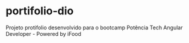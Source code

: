 # portifolio-dio

Projeto protifolio desenvolvido para o bootcamp Potência Tech Angular Developer - Powered by iFood


